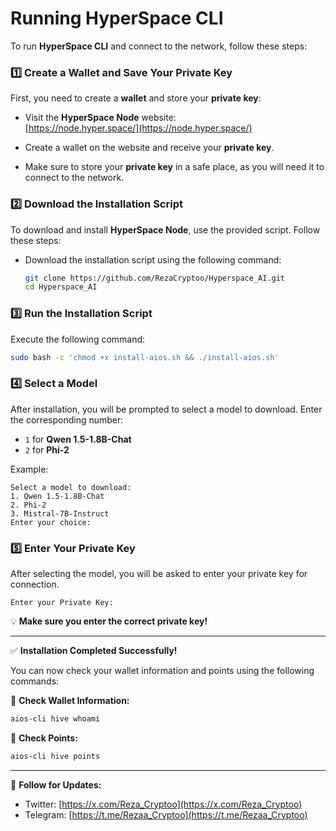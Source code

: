 
# Running HyperSpace CLI

To run **HyperSpace CLI** and connect to the network, follow these steps:


### 1️⃣ Create a Wallet and Save Your Private Key

First, you need to create a **wallet** and store your **private key**:

- Visit the **HyperSpace Node** website:  
  [https://node.hyper.space/](https://node.hyper.space/)
  
- Create a wallet on the website and receive your **private key**.  
- Make sure to store your **private key** in a safe place, as you will need it to connect to the network.

### 2️⃣ Download the Installation Script

To download and install **HyperSpace Node**, use the provided script. Follow these steps:

- Download the installation script using the following command:

  ```bash
  git clone https://github.com/RezaCryptoo/Hyperspace_AI.git
  cd Hyperspace_AI
  ```

### 3️⃣ Run the Installation Script
Execute the following command:
```bash
sudo bash -c 'chmod +x install-aios.sh && ./install-aios.sh'
```

### 4️⃣ Select a Model
After installation, you will be prompted to select a model to download. Enter the corresponding number:
- `1` for **Qwen 1.5-1.8B-Chat**
- `2` for **Phi-2**

Example:
```
Select a model to download:
1. Qwen 1.5-1.8B-Chat
2. Phi-2
3. Mistral-7B-Instruct
Enter your choice: 
```

### 5️⃣ Enter Your Private Key
After selecting the model, you will be asked to enter your private key for connection.

```
Enter your Private Key:
```
💡 **Make sure you enter the correct private key!**

---
✅ **Installation Completed Successfully!**

You can now check your wallet information and points using the following commands:

🔹 **Check Wallet Information:**
```bash
aios-cli hive whoami
```

🔹 **Check Points:**
```bash
aios-cli hive points
```

---

📢 **Follow for Updates:**
- Twitter: [https://x.com/Reza_Cryptoo](https://x.com/Reza_Cryptoo)
- Telegram: [https://t.me/Rezaa_Cryptoo](https://t.me/Rezaa_Cryptoo)

